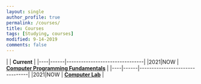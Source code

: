 ```yaml
---
layout: single
author_profile: true
permalink: /courses/
title: Courses
tags: [Studying, courses]
modified: 9-14-2019
comments: false
---
```



|           | **Current**                    |
|----|------|--------------------------------|
|2021|NOW   | **<a href="">Computer Programming Fundamentals</a>**         |
|----|------|--------------------------------|
|2021|NOW   | **<a href="">Computer Lab</a>** |



